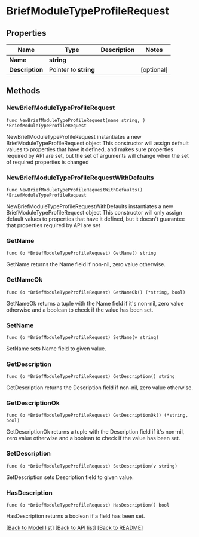 # BriefModuleTypeProfileRequest

## Properties

Name | Type | Description | Notes
------------ | ------------- | ------------- | -------------
**Name** | **string** |  | 
**Description** | Pointer to **string** |  | [optional] 

## Methods

### NewBriefModuleTypeProfileRequest

`func NewBriefModuleTypeProfileRequest(name string, ) *BriefModuleTypeProfileRequest`

NewBriefModuleTypeProfileRequest instantiates a new BriefModuleTypeProfileRequest object
This constructor will assign default values to properties that have it defined,
and makes sure properties required by API are set, but the set of arguments
will change when the set of required properties is changed

### NewBriefModuleTypeProfileRequestWithDefaults

`func NewBriefModuleTypeProfileRequestWithDefaults() *BriefModuleTypeProfileRequest`

NewBriefModuleTypeProfileRequestWithDefaults instantiates a new BriefModuleTypeProfileRequest object
This constructor will only assign default values to properties that have it defined,
but it doesn't guarantee that properties required by API are set

### GetName

`func (o *BriefModuleTypeProfileRequest) GetName() string`

GetName returns the Name field if non-nil, zero value otherwise.

### GetNameOk

`func (o *BriefModuleTypeProfileRequest) GetNameOk() (*string, bool)`

GetNameOk returns a tuple with the Name field if it's non-nil, zero value otherwise
and a boolean to check if the value has been set.

### SetName

`func (o *BriefModuleTypeProfileRequest) SetName(v string)`

SetName sets Name field to given value.


### GetDescription

`func (o *BriefModuleTypeProfileRequest) GetDescription() string`

GetDescription returns the Description field if non-nil, zero value otherwise.

### GetDescriptionOk

`func (o *BriefModuleTypeProfileRequest) GetDescriptionOk() (*string, bool)`

GetDescriptionOk returns a tuple with the Description field if it's non-nil, zero value otherwise
and a boolean to check if the value has been set.

### SetDescription

`func (o *BriefModuleTypeProfileRequest) SetDescription(v string)`

SetDescription sets Description field to given value.

### HasDescription

`func (o *BriefModuleTypeProfileRequest) HasDescription() bool`

HasDescription returns a boolean if a field has been set.


[[Back to Model list]](../README.md#documentation-for-models) [[Back to API list]](../README.md#documentation-for-api-endpoints) [[Back to README]](../README.md)


